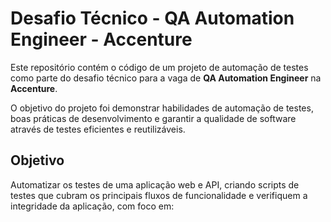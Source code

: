 # Desafio Técnico - QA Automation Engineer - Accenture

Este repositório contém o código de um projeto de automação de testes como parte do desafio técnico para a vaga de **QA Automation Engineer** na **Accenture**.

O objetivo do projeto foi demonstrar habilidades de automação de testes, boas práticas de desenvolvimento e garantir a qualidade de software através de testes eficientes e reutilizáveis.

## Objetivo

Automatizar os testes de uma aplicação web e API, criando scripts de testes que cubram os principais fluxos de funcionalidade e verifiquem a integridade da aplicação, com foco em:
